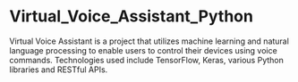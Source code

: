 # Virtual_Voice_Assistant_Python
Virtual Voice Assistant is a project that utilizes machine learning and natural language processing to enable users to control their devices using voice commands. Technologies used include TensorFlow, Keras, various Python libraries and RESTful APIs. 
